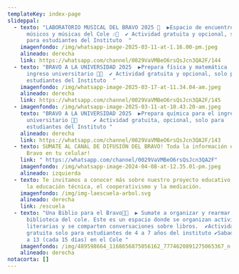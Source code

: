 ```yaml
---
templateKey: index-page
slideppal:
  - texto: "LABORATORIO MUSICAL DEL BRAVO 2025 🎸  ▶️Espacio de encuentro para
      músicos y músicas del Cole 🎶🎼  ✔️ Actividad gratuita y opcional, solo
      para estudiantes del Instituto  "
    imagenfondo: /img/whatsapp-image-2025-03-11-at-1.16.00-pm.jpeg
    alineado: derecha
    link: https://whatsapp.com/channel/0029VaVMBeO6rsQsJcn3QA2F/144
  - texto: "BRAVO A LA UNIVERSIDAD 2025  ▶️Prepara física y matemática  para el
      ingreso universitario 📕📖  ✔️ Actividad gratuita y opcional, solo para
      estudiantes del Instituto  "
    imagenfondo: /img/whatsapp-image-2025-03-17-at-11.34.04-am.jpeg
    alineado: derecha
    link: https://whatsapp.com/channel/0029VaVMBeO6rsQsJcn3QA2F/145
  - imagenfondo: /img/whatsapp-image-2025-03-11-at-10.43.20-am.jpeg
    texto: "BRAVO A LA UNIVERSIDAD 2025  ▶️Prepara química para el ingreso
      universitario 📕📖     ✔️ Actividad gratuita, opcional, solo para
      estudiantes del Instituto "
    alineado: derecha
    link: https://whatsapp.com/channel/0029VaVMBeO6rsQsJcn3QA2F/143
  - texto: SUMATE AL CANAL DE DIFUSIÓN DEL BRAVO! Toda la información oficial del
      Bravo en tu celular!
    link: " https://whatsapp.com/channel/0029VaVMBeO6rsQsJcn3QA2F"
    imagenfondo: /img/whatsapp-image-2024-04-08-at-12.35.01-pm.jpeg
    alineado: izquierda
  - texto: Te invitamos a conocer más sobre nuestro proyecto educativo,  basado en
      la educación técnica, el cooperativismo y la mediación.
    imagenfondo: /img/img-laescuela-arbol.svg
    alineado: derecha
    link: /escuela
  - texto: "Una Biblio para el Bravo📕📖  ▶️ Sumate a organizar y rearmar la
      biblioteca del cole. Este es un espacio donde se organizan actividades
      literarias y se comparten conversaciones sobre libros.  ✔️Actividad
      gratuita solo para estudiantes de 4 a 7 años del instituto ✔️Sabados de 9
      a 13 (cada 15 días) en el Cole "
    imagenfondo: /img/489598664_1168656875056162_7774620891275065367_n.jpg
    alineado: derecha
notacorta: []
---
```

